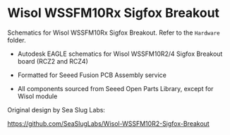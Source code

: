 # Wisol WSSFM10Rx Sigfox Breakout

Schematics for Wisol WSSFM10Rx Sigfox Breakout. Refer to the `Hardware` folder.

- Autodesk EAGLE schematics for Wisol WSSFM10R2/4 Sigfox Breakout board (RCZ2 and RCZ4)

- Formatted for Seeed Fusion PCB Assembly service

- All components sourced from Seeed Open Parts Library, except for Wisol module

Original design by Sea Slug Labs:

https://github.com/SeaSlugLabs/Wisol-WSSFM10R2-Sigfox-Breakout

